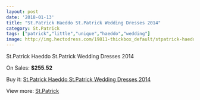 ```yaml
---
layout: post
date: '2018-01-13'
title: "St.Patrick Haeddo St.Patrick Wedding Dresses 2014"
category: St.Patrick
tags: ["patrick","little","unique","haeddo","wedding"]
image: http://img.hectodress.com/19811-thickbox_default/stpatrick-haeddo-stpatrick-wedding-dresses-2014.jpg
---
```

St.Patrick Haeddo St.Patrick Wedding Dresses 2014

On Sales: **$255.52**
<a href="https://www.hectodress.com/stpatrick/9237-stpatrick-haeddo-stpatrick-wedding-dresses-2014.html"><amp-img layout="responsive" width="600" height="600" src="//img.hectodress.com/19811-thickbox_default/stpatrick-haeddo-stpatrick-wedding-dresses-2014.jpg" alt="St.Patrick Haeddo St.Patrick Wedding Dresses 2014 0" /></a>
<a href="https://www.hectodress.com/stpatrick/9237-stpatrick-haeddo-stpatrick-wedding-dresses-2014.html"><amp-img layout="responsive" width="600" height="600" src="//img.hectodress.com/19813-thickbox_default/stpatrick-haeddo-stpatrick-wedding-dresses-2014.jpg" alt="St.Patrick Haeddo St.Patrick Wedding Dresses 2014 1" /></a>
<a href="https://www.hectodress.com/stpatrick/9237-stpatrick-haeddo-stpatrick-wedding-dresses-2014.html"><amp-img layout="responsive" width="600" height="600" src="//img.hectodress.com/19812-thickbox_default/stpatrick-haeddo-stpatrick-wedding-dresses-2014.jpg" alt="St.Patrick Haeddo St.Patrick Wedding Dresses 2014 2" /></a>

Buy it: [St.Patrick Haeddo St.Patrick Wedding Dresses 2014](https://www.hectodress.com/stpatrick/9237-stpatrick-haeddo-stpatrick-wedding-dresses-2014.html "St.Patrick Haeddo St.Patrick Wedding Dresses 2014")

View more: [St.Patrick](https://www.hectodress.com/153-stpatrick "St.Patrick")